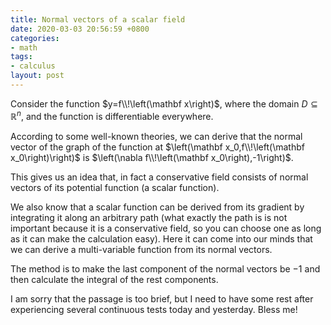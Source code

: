 ```yaml
---
title: Normal vectors of a scalar field
date: 2020-03-03 20:56:59 +0800
categories:
- math
tags:
- calculus
layout: post
---
```


Consider the function $y=f\\!\left(\mathbf x\right)$, where the domain
$D\subseteq\mathbb R^n$, and the function is differentiable
everywhere.

According to some well-known theories, we can derive that
the normal vector of the graph of the function at
$\left(\mathbf x_0,f\\!\left(\mathbf x_0\right)\right)$ is
$\left(\nabla f\\!\left(\mathbf x_0\right),-1\right)$.

This gives us an idea that, in fact a conservative field
consists of normal vectors of its potential function
(a scalar function).

We also know that a scalar function can be derived from
its gradient by integrating it along an arbitrary path
(what exactly the path is is not important because it is a
conservative field, so you can choose one as long as it can
make the calculation easy). Here it can come into our minds that
we can derive a multi-variable function from its normal vectors.

The method is to make the last component of the normal vectors
be $-1$ and then calculate the integral of the rest components.

I am sorry that the passage is too brief, but I need to have some
rest after experiencing several continuous tests
today and yesterday. Bless me!
